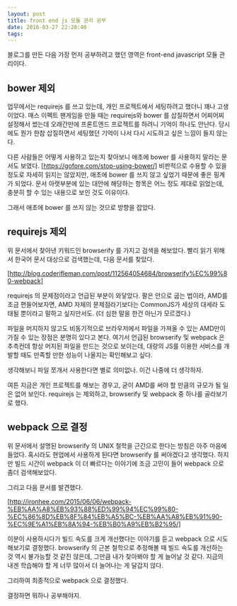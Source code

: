 ```yaml
---
layout: post
title: front end js 모듈 관리 공부
date: 2016-03-27 22:28:40
tags:
---
```


블로그를 만든 다음 가장 먼저 공부하려고 했던 영역은 front-end javascript 모듈 관리이다.

## bower 제외

업무에서는 requirejs 를 쓰고 있는데, 개인 프로젝트에서 세팅하려고 했더니 꽤나 고생이었다. 매스 이펙트 팬게임을 만들 때는 requirejs와 bower 를 삽질하면서 어찌어찌 설정해서 썼는데 오래간만에 프론트엔드 프로젝트를 하려니 기억이 하나도 안난다. 당시에도 뭔가 한참 삽질하면서 세팅했던 기억이 나서 다시 시도하고 싶은 느낌이 들지 않는다.

다른 사람들은 어떻게 사용하고 있는지 찾아보니 애초에 bower 를 사용하지 말라는 문서도 보였다. [https://gofore.com/stop-using-bower/] 비판적으로 수용할 수 있을 정도로 자세히 읽지는 않았지만, 애초에 bower 를 쓰지 않고 싶었기 때문에 좋은 핑계가 되었다. 문서 아랫부분에 있는 대안에 해당하는 항목은 어느 정도 제대로 읽었는데, 충분히 할 수 있는 내용으로 보인 것도 이유이다.

그래서 애초에 bower 를 쓰지 않는 것으로 방향을 잡았다.

## requirejs 제외
위 문서에서 찾아낸 키워드인 browserify 를 가지고 검색을 해보았다. 빨리 읽기 위해서 한국어 문서 대상으로 검색했는데, 다음 문서를 찾았다.

[http://blog.coderifleman.com/post/112564054684/browserify%EC%99%80-webpack]

requirejs 의 문제점이라고 언급된 부분이 와닿았다. 팔은 안으로 굽는 법이라, AMD를 조금 편들어보자면, AMD 자체의 문제점라기보다는 CommonJS가 세상의 대세라 도태될 뿐이라고 말하고 싶지만서도. (더 심한 말을 한건 아닌가 모르겠다.)

파일을 머지하지 않고도 비동기적으로 브라우저에서 파일을 가져올 수 있는 AMD만이 가질 수 있는 장점은 분명히 있다고 본다. 여기서 언급된 browserify 및 webpack 은 추측컨데 항상 머지된 파일을 만드는 것으로 보이는데, 대량의 JS를 이용한 서비스를 개발할 때도 만족할 만한 성능이 나올지는 확인해보고 싶다.

생각해보니 파일 쪼개서 사용한다면 별로 의미없나. 이건 나중에 더 생각하자.

여튼 지금은 개인 프로젝트를 해보는 경우고, 굳이 AMD를 써야 할 만큼의 규모가 될 일은 없어 보인다. requirejs 는 제외하고, browserify 및 webpack 중 하나를 골라보기로 했다.

## webpack 으로 결정

위 문서에서 설명된 browserify 의 UNIX 철학을 근간으로 한다는 방침은 아주 마음에 들었다. 혹시라도 현업에서 사용하게 된다면 browserify 를 써야겠다고 생각했다. 하지만 빌드 시간이 webpack 이 더 빠르다는 이야기에 조금 고민이 들어 webpack 으로 좀더 검색해보았다.

그리고 다음 문서를 발견했다.

[http://ironhee.com/2015/06/06/webpack-%EB%AA%A8%EB%93%88%ED%99%94%EC%99%80-%EC%86%8D%EB%8F%84%EB%A5%BC-%EB%AA%A8%EB%91%90-%EC%9E%A1%EB%8A%94-%EB%B0%A9%EB%B2%95/]

이분이 사용하시다가 빌드 속도를 크게 개선했다는 이야기를 듣고 webpack 으로 시도해보기로 결정했다. browserify 의 근본 철학으로 추정해볼 때 빌드 속도를 개선하는 것 역시 불가능할 것 같진 않은데, 그만큼 내가 찾아봐야 할 게 늘어날 것 같다. 지금의 내겐 학습해야 할 게 너무 많아서 더 늘어나는 게 달갑지 않다.

그리하여 최종적으로 webpack 으로 결정했다.


결정하면 뭐하나 공부해야지.
